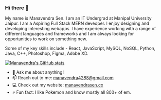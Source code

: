 ### Hi there 👋

My name is Manavendra Sen. I am an IT Undergrad at Manipal University Jaipur.
I am a Aspiring Full Stack MERN deveoper. I enjoy designing and developing interesting webapps. I have experience working with a range of different languages and frameworks and I am always looking for opportunities to work on something new.

Some of my key skills include - React, JavaScript, MySQL, NoSQL, Python, Java, C++, Photoshop, Figma, Adobe XD.

<!--
**manavendrasen/manavendrasen** is a ✨ _special_ ✨ repository because its `README.md` (this file) appears on your GitHub profile.
-->

[![Manavendra's GitHub stats](https://github-readme-stats.vercel.app/api?username=manavendra)](https://github.com/manavendra)


- 💬 Ask me about anything!
- 📫 Reach out to me: [manavendra4288@gmail.com](mailto:manavendra4288@gmail.com)
- 💻 Check out my website: [manavendrasen.co](https://manavendrasen.co/)
- ⚡ Fun fact: I like Pokemon and know mostly all 800+ of em.

